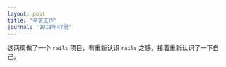 ```yaml
---
layout: post
title: "辛苦工作"
journal: '2018年47周'
---
```


这两周做了一个 `rails` 项目，有重新认识 `rails` 之感，接着重新认识了一下自己。
